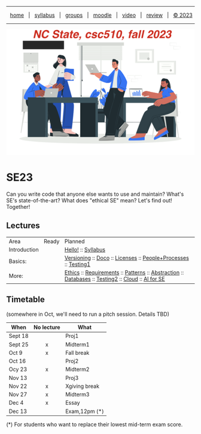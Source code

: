 <a name=top><p>&nbsp;<hr>
<p align=center>
&nbsp;<a href="/README.md#top">home</a> &nbsp; | &nbsp;
<a href="/docs/syllabus.md#top">syllabus</a> &nbsp; | &nbsp;
<a href="https://docs.google.com/spreadsheets/d/1sdIwdLxZ551NChuj5Pm9FCdRRhxVdVVIPgDpNg5ZFVY/edit#gid=0">groups</a> &nbsp; | &nbsp;
<a href="https://moodle-courses2324.wolfware.ncsu.edu/course/view.php?id=4575">moodle</a> &nbsp; | &nbsp;
<a href="https://ncsu.hosted.panopto.com/Panopto/Pages/Sessions/List.aspx?folderID=d992e131-df71-4368-940d-b064012a875c">video</a> &nbsp; | &nbsp;
<a href="/docs/review.md">review</a> &nbsp; | &nbsp;
<a href="/LICENSE.md#top">&copy; 2023</a></p>
<hr>
<p align=center><a href="/README.md#top"><img  width=700 src="/docs/img/banner.png"></a></p>
  
# SE23

Can you write code that anyone else wants to use and maintain?
What's SE's state-of-the-art?
What does "ethical SE" mean?
Let's find out! Together!


## Lectures

<table>
<tr><td>Area<td>Ready<td>Planned </tr>
<tr>
<td>
Introduction <td> 
<td>
 <a href="/docs/hello.md">Hello!</a> 
:: <a href="/docs/syllabus.md">Syllabus</a> 
</tr>

<tr><td>
Basics: <td> <td>
 <a href="/docs/goodrepo.md">Versioning</a> 
::      <a href="/docs/doc.md">Doco</a> 
::      <a href="/docs/license.md">Licenses</a> 
::    <a href="/docs/people.md">People+Processes</a> 
::  <a href="/docs/testing1.md">Testing1</a>
</tr>
<tr>
<td>
More: <td><td>
    <a href="/docs/ethics.md">Ethics</a>
::   <a href="/docs/require.md">Requirements</a>
::     <a href="/docs/patterns.md">Patterns</a>
::    <a href="/docs/abstract.md">Abstraction</a>
::  <a href="/docs/db.md">Databases</a>
::  <a href="/docs/testing2.md">Testing2</a>
::    <a href="/docs/cloud.md">Cloud</a>
::   <a href="/docs/ai4se.md">AI for SE</a>
</tr>
</table>

## Timetable

(somewhere in Oct, we'll need to run a pitch session. Details TBD)

|When| No lecture| What|
|----|:------:|-----|
Sept 18|  |Proj1    
Sept 25|x|  Midterm1   
Oct 9|x|  Fall break   
Oct 16|  |Proj2    
Ocy 23| x| Midterm2   
Nov 13|  |Proj3
Nov 22|x |  Xgiving break   
Nov 27|x|   Midterm3  
Dec  4 |x|   Essay    
Dec 13|  |Exam,12pm (\*)    

(\*) For  students who want to replace
their lowest  mid-term exam score.
 
